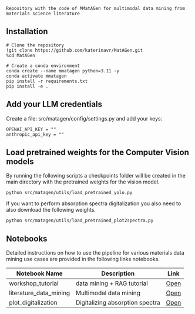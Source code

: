 ```Repository with the code of MMatAGen for multimodal data mining from materials science literature```

## Installation
```
# Clone the repository
!git clone https://github.com/katerinavr/MatAGen.git
%cd MatAGen

# Create a conda environment
conda create --name mmatagen python=3.11 -y
conda activate mmatagen
pip install -r requirements.txt
pip install -e .
```

## Add your LLM credentials
Create a file: src/matagen/config/settings.py
and add your keys:
```
OPENAI_API_KEY = ""
anthropic_api_key = ""
```

## Load pretrained weights for the Computer Vision models
By running the following scripts a checkpoints folder will be created in the main directory with the pretrained weights for the vision model.
```
python src/matagen/utils/load_pretrained_yolo.py
```
If you want to perform absorption spectra digitalization you also need to also download the following weights.
```
python src/matagen/utils/load_pretrained_plot2spectra.py
```

## Notebooks
Detailed instructions on how to use the pipeline for various materials data mining use cases are provided in the 
following links notebooks.

| Notebook Name        | Description                          | Link                                  |
|----------------------|--------------------------------------|---------------------------------------|
| workshop_tutorial   | data mining + RAG tutorial          | [Open](notebooks/tutorial_1_data_mining.ipynb) |
| literature_data_mining    | Multimodal data mining        | [Open](notebooks/tutorial_2_image_mining&tagging.ipynb) |
| plot_digitalization      | Digitalizing absorption spectra    | [Open](notebooks/tutorial_3_image_segmentation.ipynb)   |

